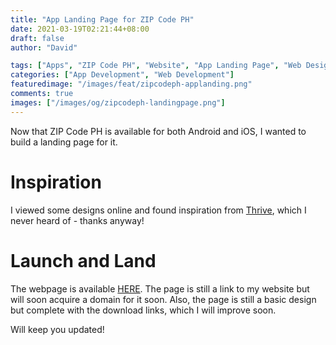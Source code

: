 ```yaml
---
title: "App Landing Page for ZIP Code PH"
date: 2021-03-19T02:21:44+08:00
draft: false
author: "David"

tags: ["Apps", "ZIP Code PH", "Website", "App Landing Page", "Web Design"]
categories: ["App Development", "Web Development"]
featuredimage: "/images/feat/zipcodeph-applanding.png"
comments: true
images: ["/images/og/zipcodeph-landingpage.png"]
---
```


Now that ZIP Code PH is available for both Android and iOS, I wanted to build a landing page for it.

# Inspiration

I viewed some designs online and found inspiration from <a href="https://get-thrive.app/" target="_blank">Thrive</a>, which I never heard of - thanks anyway!

# Launch and Land

The webpage is available <a href="https://reddavid.me/zipcodeph-app" target="_blank">HERE</a>. The page is still a link to my website but will soon acquire a domain for it soon. Also, the page is still a basic design but complete with the download links, which I will improve soon.

Will keep you updated!
